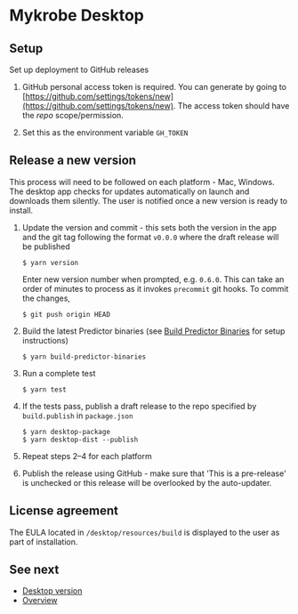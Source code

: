 # Mykrobe Desktop

## Setup

Set up deployment to GitHub releases

1. GitHub personal access token is required. You can generate by going to [https://github.com/settings/tokens/new](https://github.com/settings/tokens/new). The access token should have the *repo* scope/permission.

2. Set this as the environment variable `GH_TOKEN`

## Release a new version

This process will need to be followed on each platform - Mac, Windows. The desktop app checks for updates automatically on launch and downloads them silently. The user is notified once a new version is ready to install.

1. Update the version and commit - this sets both the version in the app and the git tag following the format `v0.0.0` where the draft release will be published

	```
	$ yarn version
	```

	Enter new version number when prompted, e.g. `0.6.0`. This can take an order of minutes to process as it invokes `precommit` git hooks. To commit the changes,

	```
	$ git push origin HEAD
	```

2. Build the latest Predictor binaries (see [Build Predictor Binaries](desktop-predictor-binaries.md) for setup instructions)


	```
	$ yarn build-predictor-binaries
	```

3. Run a complete test

	```
	$ yarn test
	```

4. If the tests pass, publish a draft release to the repo specified by `build.publish` in `package.json`

	```
	$ yarn desktop-package
	$ yarn desktop-dist --publish
	```

5. Repeat steps 2–4 for each platform

6. Publish the release using GitHub - make sure that 'This is a pre-release' is unchecked or this release will be overlooked by the auto-updater.

## License agreement

The EULA located in `/desktop/resources/build` is displayed to the user as part of installation.

## See next

- [Desktop version](desktop.md)
- [Overview](../README.md)
